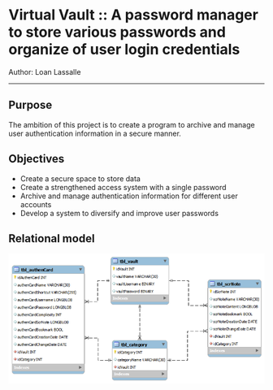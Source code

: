 # Virtual Vault :: A password manager to store various passwords and organize of user login credentials

Author: Loan Lassalle
***

## Purpose

The ambition of this project is to create a program to archive and manage user authentication information in a secure manner.

## Objectives
* Create a secure space to store data
* Create a strengthened access system with a single password
* Archive and manage authentication information for different user accounts
* Develop a system to diversify and improve user passwords

## Relational model

<p align="center">
  <img src="./images/relational_model.png" alt="Relational model">
</p>
